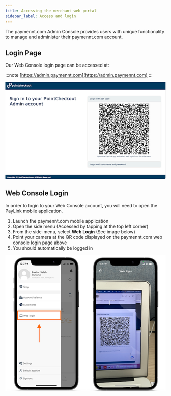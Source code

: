 ```yaml
---
title: Accessing the merchant web portal
sidebar_label: Access and login
---
```


The paymennt.com Admin Console provides users with unique functionality to manage and administer their paymennt.com account.

## Login Page

Our Web Console login page can be accessed at:

:::note
[https://admin.paymennt.com](https://admin.paymennt.com)
:::


![QR Code](/img/guides/portal/login/qr.png)

## Web Console Login

In order to login to your Web Console account, you will need to open the PayLink mobile application.
1. Launch the paymennt.com mobile application
2. Open the side menu (Accessed by tapping at the top left corner)
3. From the side-menu, select **Web Login** (See image below)
4. Point your camera at the QR code displayed on the paymennt.com web console login page above
5. You should automatically be logged in

![Scan QR Code](/img/guides/portal/login/scan.png)
